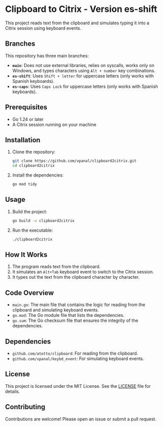 # Clipboard to Citrix - Version es-shift

This project reads text from the clipboard and simulates typing it into a Citrix session using keyboard events.

## Branches

This repository has three main branches:

- **`main`**: Does not use external libraries, relies on syscalls, works only on Windows, and types characters using `Alt + number` key combinations.
- **`es-shift`**: Uses `Shift + letter` for uppercase letters (only works with Spanish keyboards).
- **`es-caps`**: Uses `Caps Lock` for uppercase letters (only works with Spanish keyboards).

## Prerequisites

- Go 1.24 or later
- A Citrix session running on your machine

## Installation

1. Clone the repository:

    ```sh
    git clone https://github.com/vpanal/clipboard2citrix.git
    cd clipboard2citrix
    ```

2. Install the dependencies:

    ```sh
    go mod tidy
    ```

## Usage

1. Build the project:

    ```sh
    go build -o clipboard2citrix
    ```

2. Run the executable:

    ```sh
    ./clipboard2citrix
    ```

## How It Works

1. The program reads text from the clipboard.
2. It simulates an `Alt+Tab` keyboard event to switch to the Citrix session.
3. It types out the text from the clipboard character by character.

## Code Overview

- `main.go`: The main file that contains the logic for reading from the clipboard and simulating keyboard events.
- `go.mod`: The Go module file that lists the dependencies.
- `go.sum`: The Go checksum file that ensures the integrity of the dependencies.

## Dependencies

- `github.com/atotto/clipboard`: For reading from the clipboard.
- `github.com/vpanal/keybd_event`: For simulating keyboard events.

## License

This project is licensed under the MIT License. See the [LICENSE](LICENSE) file for details.

## Contributing

Contributions are welcome! Please open an issue or submit a pull request.

